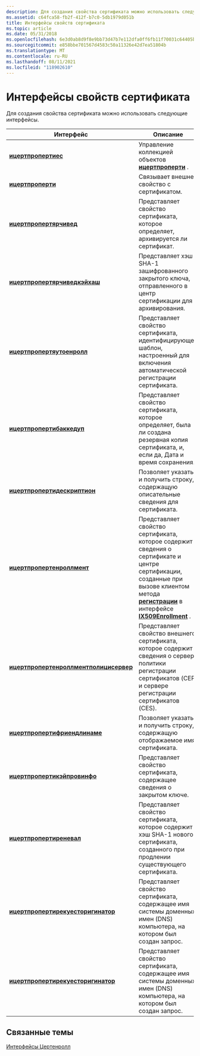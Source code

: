 ```yaml
---
description: Для создания свойства сертификата можно использовать следующие интерфейсы.
ms.assetid: c64fca58-fb2f-412f-b7c0-5db1979d051b
title: Интерфейсы свойств сертификата
ms.topic: article
ms.date: 05/31/2018
ms.openlocfilehash: 6e3d0ab8d9f8e9bb73d47b7e112dfa0ff6fb11f70031c64405b660ee5096dd78
ms.sourcegitcommit: e858bbe701567d4583c50a11326e42d7ea51804b
ms.translationtype: MT
ms.contentlocale: ru-RU
ms.lasthandoff: 08/11/2021
ms.locfileid: "118902610"
---
```

# <a name="certificate-property-interfaces"></a>Интерфейсы свойств сертификата

Для создания свойства сертификата можно использовать следующие интерфейсы.



| Интерфейс                                                                          | Описание                                                                                                                                                                                                                                               |
|------------------------------------------------------------------------------------|-----------------------------------------------------------------------------------------------------------------------------------------------------------------------------------------------------------------------------------------------------------|
| [**ицертпропертиес**](/windows/desktop/api/CertEnroll/nn-certenroll-icertproperties)                                         | Управление коллекцией объектов [**ицертпроперти**](/windows/desktop/api/CertEnroll/nn-certenroll-icertproperty) .                                                                                                                                                                                    |
| [**ицертпроперти**](/windows/desktop/api/CertEnroll/nn-certenroll-icertproperty)                                             | Связывает внешнее свойство с сертификатом.                                                                                                                                                                                                       |
| [**ицертпропертярчивед**](/windows/desktop/api/CertEnroll/nn-certenroll-icertpropertyarchived)                             | Представляет свойство сертификата, которое определяет, архивируется ли сертификат.                                                                                                                                                                |
| [**ицертпропертярчиведкэйхаш**](/windows/desktop/api/CertEnroll/nn-certenroll-icertpropertyarchivedkeyhash)               | Представляет хэш SHA-1 зашифрованного закрытого ключа, отправленного в центр сертификации для архивирования.                                                                                                                                                  |
| [**ицертпропертяутоенролл**](/windows/desktop/api/CertEnroll/nn-certenroll-icertpropertyautoenroll)                         | Представляет свойство сертификата, идентифицирующее шаблон, настроенный для включения автоматической регистрации сертификата.                                                                                                                        |
| [**ицертпропертибаккедуп**](/windows/desktop/api/CertEnroll/nn-certenroll-icertpropertybackedup)                             | Представляет свойство сертификата, которое определяет, была ли создана резервная копия сертификата, и, если да, Дата и время сохранения.                                                                                                               |
| [**ицертпропертидескриптион**](/windows/desktop/api/CertEnroll/nn-certenroll-icertpropertydescription)                       | Позволяет указать и получить строку, содержащую описательные сведения для сертификата.                                                                                                                                                     |
| [**ицертпропертенроллмент**](/windows/desktop/api/CertEnroll/nn-certenroll-icertpropertyenrollment)                         | Представляет свойство сертификата, которое содержит сведения о сертификате и центре сертификации, созданные при вызове клиентом метода [**регистрации**](/windows/desktop/api/CertEnroll/nf-certenroll-ix509enrollment-enroll) в интерфейсе [**IX509Enrollment**](/windows/desktop/api/CertEnroll/nn-certenroll-ix509enrollment) . |
| [**ицертпропертенроллментполицисервер**](/windows/desktop/api/Certenroll/nn-certenroll-icertpropertyenrollmentpolicyserver) | Представляет свойство внешнего сертификата, которое содержит сведения о сервере политики регистрации сертификатов (CEP) и сервере регистрации сертификатов (CES).                                                                                       |
| [**ицертпропертифриендлинаме**](/windows/desktop/api/CertEnroll/nn-certenroll-icertpropertyfriendlyname)                     | Позволяет указать и получить строку, содержащую отображаемое имя сертификата.                                                                                                                                                             |
| [**ицертпропертикэйпровинфо**](/windows/desktop/api/CertEnroll/nn-certenroll-icertpropertykeyprovinfo)                       | Представляет свойство сертификата, содержащее сведения о закрытом ключе.                                                                                                                                                                          |
| [**ицертпропертиреневал**](/windows/desktop/api/CertEnroll/nn-certenroll-icertpropertyrenewal)                               | Представляет свойство сертификата, которое содержит хэш SHA-1 нового сертификата, созданного при продлении существующего сертификата.                                                                                                                      |
| [**ицертпропертирекуесторигинатор**](/windows/desktop/api/CertEnroll/nn-certenroll-icertpropertyrequestoriginator)           | Представляет свойство сертификата, содержащее имя системы доменных имен (DNS) компьютера, на котором был создан запрос.                                                                                                                     |
| [**ицертпропертирекуесторигинатор**](/windows/desktop/api/CertEnroll/nn-certenroll-icertpropertyrequestoriginator)           | Представляет свойство сертификата, содержащее имя системы доменных имен (DNS) компьютера, на котором был создан запрос.                                                                                                                     |



 

## <a name="related-topics"></a>Связанные темы

<dl> <dt>

[Интерфейсы Цертенролл](certenroll-interfaces.md)
</dt> </dl>

 

 



